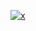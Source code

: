 [![x](https://github.com/dakopay/join/actions/workflows/x.yml/badge.svg?branch=main)](https://github.com/dakopay/join/actions/workflows/x.yml)
